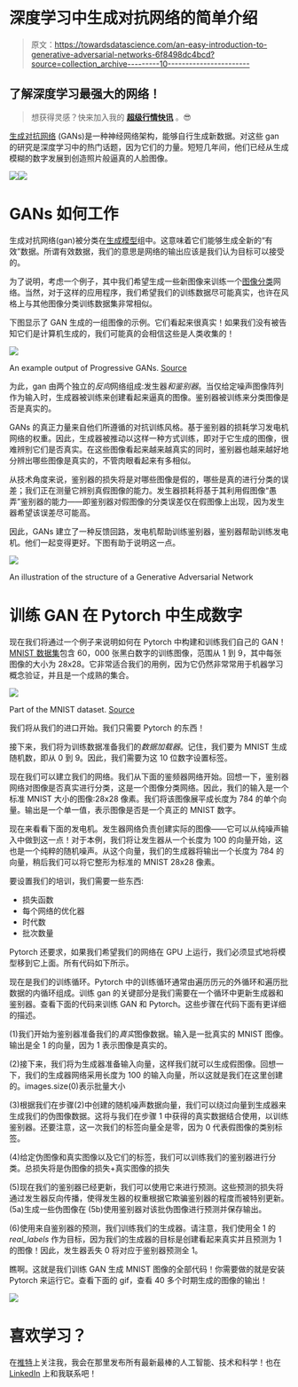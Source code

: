 # 深度学习中生成对抗网络的简单介绍

> 原文：<https://towardsdatascience.com/an-easy-introduction-to-generative-adversarial-networks-6f8498dc4bcd?source=collection_archive---------10----------------------->

## 了解深度学习最强大的网络！

> 想获得灵感？快来加入我的 [**超级行情快讯**](https://www.superquotes.co/?utm_source=mediumtech&utm_medium=web&utm_campaign=sharing) 。😎

[生成对抗网络](https://en.wikipedia.org/wiki/Generative_adversarial_network) (GANs)是一种神经网络架构，能够自行生成新数据。对这些 gan 的研究是深度学习中的热门话题，因为它们的力量。短短几年间，他们已经从生成模糊的数字发展到创造照片般逼真的人脸图像。

![](img/4e3cc52a8e5cc42fe7f1aedcc191c557.png)![](img/3e9f32ed5dfbf913117c62993471cee2.png)

# GANs 如何工作

生成对抗网络(gan)被分类在[生成模型](https://en.wikipedia.org/wiki/Generative_model)组中。这意味着它们能够生成全新的“有效”数据。所谓有效数据，我们的意思是网络的输出应该是我们认为目标可以接受的。

为了说明，考虑一个例子，其中我们希望生成一些新图像来训练一个[图像分类](http://cs231n.github.io/classification/)网络。当然，对于这样的应用程序，我们希望我们的训练数据尽可能真实，也许在风格上与其他图像分类训练数据集非常相似。

下图显示了 GAN 生成的一组图像的示例。它们看起来很真实！如果我们没有被告知它们是计算机生成的，我们可能真的会相信这些是人类收集的！

![](img/ea6d50c27877f6fd4f352e2d481d9ffa.png)

An example output of Progressive GANs. [Source](https://arxiv.org/pdf/1710.10196.pdf)

为此，gan 由两个独立的*反向*网络组成:发生器*和鉴别器*。当仅给定噪声图像阵列作为输入时，生成器被训练来创建看起来逼真的图像。鉴别器被训练来分类图像是否是真实的。

GANs 的真正力量来自他们所遵循的对抗训练风格。基于鉴别器的损耗学习发电机网络的权重。因此，生成器被推动以这样一种方式训练，即对于它生成的图像，很难辨别它们是否真实。在这些图像看起来越来越真实的同时，鉴别器也越来越好地分辨出哪些图像是真实的，不管肉眼看起来有多相似。

从技术角度来说，鉴别器的损失将是对哪些图像是假的，哪些是真的进行分类的误差；我们正在测量它辨别真假图像的能力。发生器损耗将基于其利用假图像“愚弄”鉴别器的能力——即鉴别器对假图像的分类误差仅在假图像上出现，因为发生器希望该误差尽可能高。

因此，GANs 建立了一种反馈回路，发电机帮助训练鉴别器，鉴别器帮助训练发电机。他们一起变得更好。下图有助于说明这一点。

![](img/59823a759d5782b1e370a281e9e69af3.png)

An illustration of the structure of a Generative Adversarial Network

# 训练 GAN 在 Pytorch 中生成数字

现在我们将通过一个例子来说明如何在 Pytorch 中构建和训练我们自己的 GAN！ [MNIST 数据集](https://en.wikipedia.org/wiki/MNIST_database)包含 60，000 张黑白数字的训练图像，范围从 1 到 9，其中每张图像的大小为 28x28。它非常适合我们的用例，因为它仍然非常常用于机器学习概念验证，并且是一个成熟的集合。

![](img/df281a2c61fdc0248bcac0108e311714.png)

Part of the MNIST dataset. [Source](https://www.researchgate.net/figure/A-subset-of-the-MNIST-database-of-handwritten-digits_fig4_232650721)

我们将从我们的进口开始。我们只需要 Pytorch 的东西！

接下来，我们将为训练数据准备我们的*数据加载器*。记住，我们要为 MNIST 生成随机数，即从 0 到 9。因此，我们需要为这 10 位数字设置标签。

现在我们可以建立我们的网络。我们从下面的鉴频器网络开始。回想一下，鉴别器网络对图像是否真实进行分类，这是一个图像分类网络。因此，我们的输入是一个标准 MNIST 大小的图像:28x28 像素。我们将该图像展平成长度为 784 的单个向量。输出是一个单一值，表示图像是否是一个真正的 MNIST 数字。

现在来看看下面的发电机。发生器网络负责创建实际的图像——它可以从纯噪声输入中做到这一点！对于本例，我们将让发生器从一个长度为 100 的向量开始，这也是一个纯粹的随机噪声。从这个向量，我们的生成器将输出一个长度为 784 的向量，稍后我们可以将它整形为标准的 MNIST 28x28 像素。

要设置我们的培训，我们需要一些东西:

*   损失函数
*   每个网络的优化器
*   时代数
*   批次数量

Pytorch 还要求，如果我们希望我们的网络在 GPU 上运行，我们必须显式地将模型移到它上面。所有代码如下所示。

现在是我们的训练循环。Pytorch 中的训练循环通常由遍历历元的外循环和遍历批数据的内循环组成。训练 gan 的关键部分是我们需要在一个循环中更新生成器和鉴别器。查看下面的代码来训练 GAN 和 Pytorch。这些步骤在代码下面有更详细的描述。

(1)我们开始为鉴别器准备我们的*真实*图像数据。输入是一批真实的 MNIST 图像。输出是全 1 的向量，因为 1 表示图像是真实的。

(2)接下来，我们将为生成器准备输入向量，这样我们就可以生成假图像。回想一下，我们的生成器网络采用长度为 100 的输入向量，所以这就是我们在这里创建的。images.size(0)表示批量大小

(3)根据我们在步骤(2)中创建的随机噪声数据向量，我们可以绕过向量到生成器来生成我们的伪图像数据。这将与我们在步骤 1 中获得的真实数据结合使用，以训练鉴别器。还要注意，这一次我们的标签向量全是零，因为 0 代表假图像的类别标签。

(4)给定伪图像和真实图像以及它们的标签，我们可以训练我们的鉴别器进行分类。总损失将是伪图像的损失+真实图像的损失

(5)现在我们的鉴别器已经更新，我们可以使用它来进行预测。这些预测的损失将通过发生器反向传播，使得发生器的权重根据它欺骗鉴别器的程度而被特别更新。
(5a)生成一些伪图像在
(5b)使用鉴别器对该批伪图像进行预测并保存输出。

(6)使用来自鉴别器的预测，我们训练我们的生成器。请注意，我们使用全 1 的 _real_labels_ 作为目标，因为我们的生成器的目标是创建看起来真实并且预测为 1 的图像！因此，发生器丢失 0 将对应于鉴别器预测全 1。

瞧啊。这就是我们训练 GAN 生成 MNIST 图像的全部代码！你需要做的就是安装 Pytorch 来运行它。查看下面的 gif，查看 40 多个时期生成的图像的输出！

![](img/ea9f647a7ed904ce5996aa6794653b6a.png)

# 喜欢学习？

在[推特](https://twitter.com/GeorgeSeif94)上关注我，我会在那里发布所有最新最棒的人工智能、技术和科学！也在 [LinkedIn](https://www.linkedin.com/in/georgeseif/) 上和我联系吧！